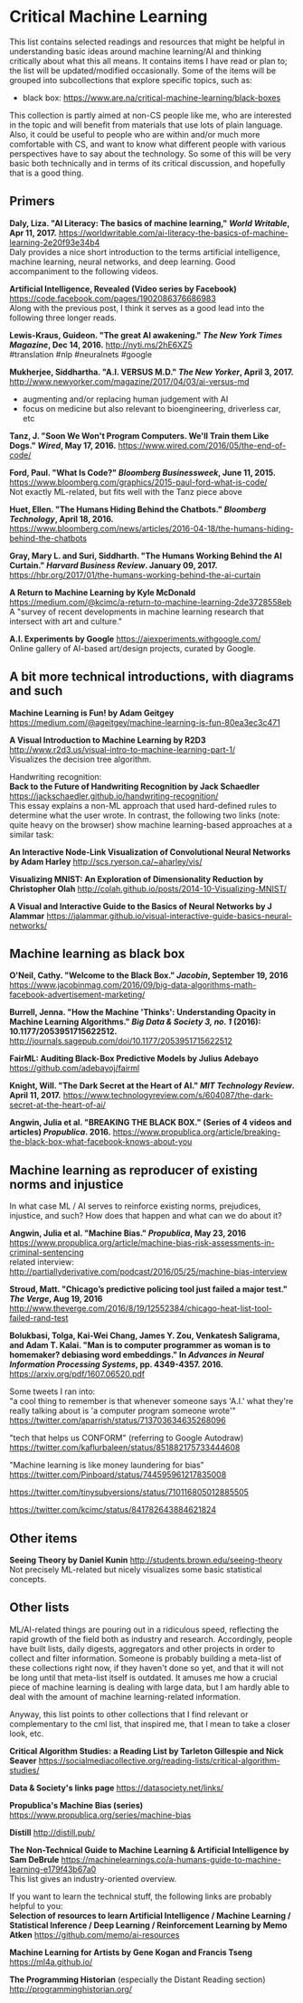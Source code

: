 # Critical Machine Learning

This list contains selected readings and resources that might be helpful in understanding basic ideas around machine learning/AI and thinking critically about what this all means. It contains items I have read or plan to; the list will be updated/modified occasionally. Some of the items will be grouped into subcollections that explore specific topics, such as:
* black box: https://www.are.na/critical-machine-learning/black-boxes

This collection is partly aimed at non-CS people like me, who are interested in the topic and will benefit from materials that use lots of plain language. Also, it could be useful to people who are within and/or much more comfortable with CS, and want to know what different people with various perspectives have to say about the technology. So some of this will be very basic both technically and in terms of its critical discussion, and hopefully that is a good thing.

## Primers

**Daly, Liza. "AI Literacy: The basics of machine learning," *World Writable*, Apr 11, 2017.**
https://worldwritable.com/ai-literacy-the-basics-of-machine-learning-2e20f93e34b4  
Daly provides a nice short introduction to the terms artificial intelligence, machine learning, neural networks, and deep learning. Good accompaniment to the following videos.

**Artificial Intelligence, Revealed (Video series by Facebook)**
https://code.facebook.com/pages/1902086376686983  
Along with the previous post, I think it serves as a good lead into the following three longer reads.

**Lewis-Kraus, Guideon. "The great AI awakening." *The New York Times Magazine*, Dec 14, 2016.**
http://nyti.ms/2hE6XZ5  
#translation #nlp #neuralnets #google

**Mukherjee, Siddhartha. "A.I. VERSUS M.D." *The New Yorker*, April 3, 2017.**
http://www.newyorker.com/magazine/2017/04/03/ai-versus-md  
* augmenting and/or replacing human judgement with AI
* focus on medicine but also relevant to bioengineering, driverless car, etc

**Tanz, J. "Soon We Won't Program Computers. We'll Train them Like Dogs." *Wired*, May 17, 2016.**
https://www.wired.com/2016/05/the-end-of-code/  

**Ford, Paul. "What Is Code?" *Bloomberg Businessweek*, June 11, 2015.**
https://www.bloomberg.com/graphics/2015-paul-ford-what-is-code/  
Not exactly ML-related, but fits well with the Tanz piece above

**Huet, Ellen. "The Humans Hiding Behind the Chatbots." *Bloomberg Technology*, April 18, 2016.**
https://www.bloomberg.com/news/articles/2016-04-18/the-humans-hiding-behind-the-chatbots  

**Gray, Mary L. and Suri, Siddharth. "The Humans Working Behind the AI Curtain." *Harvard Business Review*. January 09, 2017.**
https://hbr.org/2017/01/the-humans-working-behind-the-ai-curtain

**A Return to Machine Learning by Kyle McDonald**
https://medium.com/@kcimc/a-return-to-machine-learning-2de3728558eb  
A "survey of recent developments in machine learning research that intersect with art and culture."

**A.I. Experiments by Google**
https://aiexperiments.withgoogle.com/  
Online gallery of AI-based art/design projects, curated by Google.

## A bit more technical introductions, with diagrams and such

**Machine Learning is Fun! by Adam Geitgey**
https://medium.com/@ageitgey/machine-learning-is-fun-80ea3ec3c471

**A Visual Introduction to Machine Learning by R2D3**
http://www.r2d3.us/visual-intro-to-machine-learning-part-1/  
Visualizes the decision tree algorithm.

Handwriting recognition:  
**Back to the Future of Handwriting Recognition by Jack Schaedler**
https://jackschaedler.github.io/handwriting-recognition/  
This essay explains a non-ML approach that used hard-defined rules to determine what the user wrote. In contrast, the following two links (note: quite heavy on the browser) show machine learning-based approaches at a similar task:

**An Interactive Node-Link Visualization of Convolutional Neural Networks by Adam Harley**
http://scs.ryerson.ca/~aharley/vis/  

**Visualizing MNIST: An Exploration of Dimensionality Reduction by Christopher Olah**
http://colah.github.io/posts/2014-10-Visualizing-MNIST/

**A Visual and Interactive Guide to the Basics of Neural Networks by J Alammar**
https://jalammar.github.io/visual-interactive-guide-basics-neural-networks/

## Machine learning as black box

**O'Neil, Cathy. "Welcome to the Black Box." *Jacobin*, September 19, 2016**
https://www.jacobinmag.com/2016/09/big-data-algorithms-math-facebook-advertisement-marketing/

**Burrell, Jenna. "How the Machine 'Thinks': Understanding Opacity in Machine Learning Algorithms." *Big Data & Society 3, no. 1* (2016): 10.1177/2053951715622512.**
http://journals.sagepub.com/doi/10.1177/2053951715622512

**FairML: Auditing Black-Box Predictive Models by Julius Adebayo**
https://github.com/adebayoj/fairml

**Knight, Will. "The Dark Secret at the Heart of AI." *MIT Technology Review*. April 11, 2017.** 
https://www.technologyreview.com/s/604087/the-dark-secret-at-the-heart-of-ai/

**Angwin, Julia et al. "BREAKING THE BLACK BOX." (Series of 4 videos and articles) *Propublica*. 2016.**
https://www.propublica.org/article/breaking-the-black-box-what-facebook-knows-about-you

## Machine learning as reproducer of existing norms and injustice
In what case ML / AI serves to reinforce existing norms, prejudices, injustice, and such? How does that happen and what can we do about it?

**Angwin, Julia et al. "Machine Bias." *Propublica*, May 23, 2016**
https://www.propublica.org/article/machine-bias-risk-assessments-in-criminal-sentencing  
related interview: http://partiallyderivative.com/podcast/2016/05/25/machine-bias-interview

**Stroud, Matt. "Chicago’s predictive policing tool just failed a major test." *The Verge*, Aug 19, 2016**
http://www.theverge.com/2016/8/19/12552384/chicago-heat-list-tool-failed-rand-test

**Bolukbasi, Tolga, Kai-Wei Chang, James Y. Zou, Venkatesh Saligrama, and Adam T. Kalai. "Man is to computer programmer as woman is to homemaker? debiasing word embeddings." In *Advances in Neural Information Processing Systems*, pp. 4349-4357. 2016.**
https://arxiv.org/pdf/1607.06520.pdf

Some tweets I ran into:  
"a cool thing to remember is that whenever someone says 'A.I.' what they're really talking about is 'a computer program someone wrote'"  
https://twitter.com/aparrish/status/713703634635268096

"tech that helps us CONFORM" (referring to Google Autodraw)  
https://twitter.com/kaflurbaleen/status/851882175733444608

"Machine learning is like money laundering for bias"  
https://twitter.com/Pinboard/status/744595961217835008

https://twitter.com/tinysubversions/status/710116805012885505

https://twitter.com/kcimc/status/841782643884621824

## Other items

**Seeing Theory by Daniel Kunin**
http://students.brown.edu/seeing-theory  
Not precisely ML-related but nicely visualizes some basic statistical concepts.

## Other lists 

ML/AI-related things are pouring out in a ridiculous speed, reflecting the rapid growth of the field both as industry and research. Accordingly, people have built lists, daily digests, aggregators and other projects in order to collect and filter information. Someone is probably building a meta-list of these collections right now, if they haven't done so yet, and that it will not be long until that meta-list itself is outdated. It amuses me how a crucial piece of machine learning is dealing with large data, but I am hardly able to deal with the amount of machine learning-related information.

Anyway, this list points to other collections that I find relevant or complementary to the cml list, that inspired me, that I mean to take a closer look, etc.

**Critical Algorithm Studies: a Reading List by Tarleton Gillespie and Nick Seaver** 
https://socialmediacollective.org/reading-lists/critical-algorithm-studies/

**Data & Society's links page**
https://datasociety.net/links/

**Propublica's Machine Bias (series)**
https://www.propublica.org/series/machine-bias

**Distill**
http://distill.pub/

**The Non-Technical Guide to Machine Learning & Artificial Intelligence by Sam DeBrule**
https://machinelearnings.co/a-humans-guide-to-machine-learning-e179f43b67a0  
This list gives an industry-oriented overview.

If you want to learn the technical stuff, the following links are probably helpful to you:  
**Selection of resources to learn Artificial Intelligence / Machine Learning / Statistical Inference / Deep Learning / Reinforcement Learning by Memo Atken**
https://github.com/memo/ai-resources

**Machine Learning for Artists by Gene Kogan and Francis Tseng**
https://ml4a.github.io/

**The Programming Historian** (especially the Distant Reading section)
http://programminghistorian.org/


